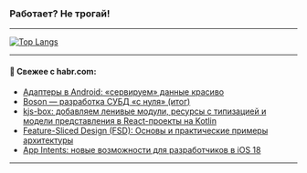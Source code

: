 ### Работает? Не трогай!

---
<!--
#### 🛠️ Technical stack:

![Java](https://img.shields.io/badge/Java-informational?logo=Oracle&style=flat&logoColor=white&color=FF4500)
![Kotlin](https://img.shields.io/badge/Kotlin-informational?logo=Kotlin&style=flat&logoColor=white&color=774D97)
![TS](https://img.shields.io/badge/TypeScript-informational?logo=typeScript&style=flat&logoColor=black&color=017acc)
![Python](https://img.shields.io/badge/Python-informational?logo=Python&style=flat&logoColor=black&color=ffdd54) <br>
![Spring](https://img.shields.io/badge/Spring-informational?logo=Spring&style=flat&logoColor=white&color=6DB33F) 
![SpringBoot](https://img.shields.io/badge/SpringBoot-informational?logo=SpringBoot&style=flat&logoColor=white&color=6DB33F)
![Nest](https://img.shields.io/badge/NestJS-informational?logo=NestJS&style=flat&logoColor=white&color=E0234E) 
![NodeJS](https://img.shields.io/badge/NodeJS-informational?logo=node.js&style=flat&logoColor=white&color=70A760)<br>
![PostgreSQL](https://img.shields.io/badge/PostgreSQL-informational?logo=PostgreSQL&style=flat&logoColor=white&color=DAA520)
![MongoDB](https://img.shields.io/badge/MongoDB-informational?logo=MongoDB&style=flat&logoColor=white&color=870000)
![Apache](https://img.shields.io/badge/Apache-informational?logo=apache&style=flat&logoColor=white&color=f74e28)

___ 
-->

<!--- #### 🛠️ : --->

[![Top Langs](https://github-readme-stats-82jvfl3w3-advtsettinggmailcoms-projects.vercel.app/api/top-langs/?username=zloylis&langs_count=10&hide_title=true&title_color=e6edf3&size_weight=0.5&count_weight=0.5&layout=compact&hide_progress=true&hide_border=true&theme=dracula)](https://github.com/zloylis)

<!---


####  :octocat:&nbsp;&nbsp; Статистика:

![GitHub stats](https://github-readme-stats-u2qms2cxw-advtsettinggmailcoms-projects.vercel.app/api?username=zloylis&show_icons=true&hide_border=true&theme=dracula&title_color=e6edf3&include_all_commits=true&count_private=true&hide_rank=false&hide_title=true&rank_icon=github)
-->
---

#### 💬 Свежее с habr.com:

<!-- BLOG-POST-LIST:START -->
- [Адаптеры в Android: «сервируем» данные красиво](https://habr.com/ru/articles/857242/?utm_source=habrahabr&utm_medium=rss&utm_campaign=857242)
- [Boson — разработка СУБД «с нуля» &lpar;итог&rpar;](https://habr.com/ru/articles/856876/?utm_source=habrahabr&utm_medium=rss&utm_campaign=856876)
- [kjs-box: добавляем ленивые модули, ресурсы с типизацией и модели представления в React-проекты на Kotlin](https://habr.com/ru/articles/857202/?utm_source=habrahabr&utm_medium=rss&utm_campaign=857202)
- [Feature-Sliced Design &lpar;FSD&rpar;: Основы и практические примеры архитектуры](https://habr.com/ru/articles/857192/?utm_source=habrahabr&utm_medium=rss&utm_campaign=857192)
- [App Intents: новые возможности для разработчиков в iOS 18](https://habr.com/ru/companies/kts/articles/857078/?utm_source=habrahabr&utm_medium=rss&utm_campaign=857078)
<!-- BLOG-POST-LIST:END -->

---
